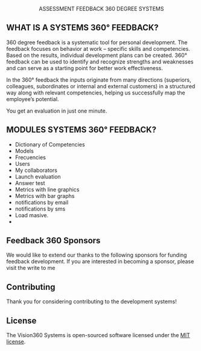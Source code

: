 <p align="center">
    ASSESSMENT FEEDBACK 360 DEGREE SYSTEMS
</p>

## WHAT IS A SYSTEMS 360° FEEDBACK?
360 degree feedback is a systematic tool for personal development. The feedback focuses on behavior at work – specific skills and competencies. Based on the results, individual development plans can be created. 360° feedback can be used to identify and recognize strengths and weaknesses and can serve as a starting point for better work effectiveness.

In the 360° feedback the inputs originate from many directions (superiors, colleagues, subordinates or internal and external customers) in a structured way along with relevant competencies, helping us successfully map the employee’s potential.

You get an evaluation in just one minute.

## MODULES SYSTEMS 360° FEEDBACK?
- Dictionary of Competencies
- Models
- Frecuencies
- Users
- My collaborators
- Launch evaluation
- Answer test
- Metrics with line graphics
- Metrics with bar graphs
- notifications by email
- notifications by sms
- Load masive.
- 
## Feedback 360 Sponsors

We would like to extend our thanks to the following sponsors for funding feedback development. If you are interested in becoming a sponsor, please visit the write to me

 
## Contributing

Thank you for considering contributing to the development systems! 

## License

The Vision360 Systems is open-sourced software licensed under the [MIT license](https://opensource.org/licenses/MIT).
